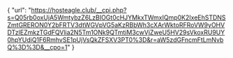 {
  "url": "https://hosteagle.club/__cpi.php?s=Q05rb0oxUjA5WmtybzZ6LzBIOGt0cHJYMkxTWmxIQmp0K2IxeEhSTDNSZmtGRERON0Y2bFRTV3dtWGVpVG5aKzRBbWh3cXArWktoRFRoVW9yOHVDTzlEZmkzTGdFQVlia2N5Tm1ONk9QTmtiM3cwVjZweU5HV29sVkoxRU9UY0hpYUdiQ1F6RmhvSE1pUjVsQkZFSXV3PT0%3D&r=aW5zdGFncmFtLmNvbQ%3D%3D&__cpo=1"
}
